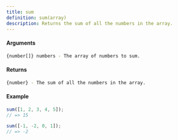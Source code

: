 ```yaml
---
title: sum
definition: sum(array)
description: Returns the sum of all the numbers in the array.
---
```



#### Arguments


```bash
{number[]} numbers - The array of numbers to sum.
```


#### Returns


```bash
{number} - The sum of all the numbers in the array.
```


#### Example


```ts
sum([1, 2, 3, 4, 5]);
// => 15

sum([-1, -2, 0, 1]);
// => -2
```